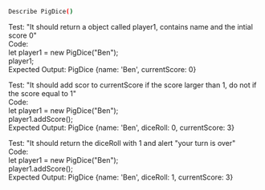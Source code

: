 ```sh
Describe PigDice()
```
Test: "It should return a object called player1, contains name and the intial score 0"\
Code:\
let player1 = new PigDice("Ben");\
player1;\
Expected Output: PigDice {name: 'Ben', currentScore: 0}

Test: "It should add scor to currentScore if the score larger than 1, do not if the score equal to 1"\
Code:\
let player1 = new PigDice("Ben");\
player1.addScore();\
Expected Output: PigDice {name: 'Ben', diceRoll: 0, currentScore: 3}

Test: "It should return the diceRoll with 1 and alert "your turn is over"\
Code:\
let player1 = new PigDice("Ben");\
player1.addScore();\
Expected Output: PigDice {name: 'Ben', diceRoll: 1, currentScore: 3}


